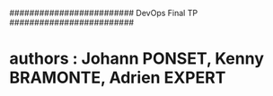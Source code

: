 #########################
		 DevOps
		Final TP
#########################

# authors : Johann PONSET, Kenny BRAMONTE, Adrien EXPERT
